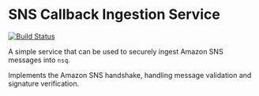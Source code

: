 # SNS Callback Ingestion Service

[![Build Status](https://travis-ci.org/jonmorehouse/sns-ingest.svg?branch=master)](https://travis-ci.org/jonmorehouse/sns-ingest)

A simple service that can be used to securely ingest Amazon SNS messages into `nsq`.

Implements the Amazon SNS handshake, handling message validation and signature verification.



